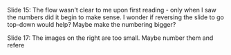 Slide 15: The flow wasn't clear to me upon first reading - only when I saw the numbers did it begin to make sense. I wonder if reversing the slide to go top-down would help? Maybe make the numbering bigger?

Slide 17: The images on the right are too small. Maybe number them and refere